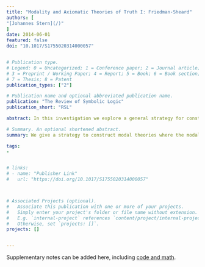 ```yaml
---
title: "Modality and Axiomatic Theories of Truth I: Friedman-Sheard"
authors: [
"[Johannes Stern](/)"
]
date: 2014-06-01
featured: false
doi: "10.1017/S1755020314000057"


# Publication type.
# Legend: 0 = Uncategorized; 1 = Conference paper; 2 = Journal article;
# 3 = Preprint / Working Paper; 4 = Report; 5 = Book; 6 = Book section;
# 7 = Thesis; 8 = Patent
publication_types: ["2"]

# Publication name and optional abbreviated publication name.
publication: "The Review of Symbolic Logic"
publication_short: "RSL"

abstract: In this investigation we explore a general strategy for constructing modal theories where the modal notion is conceived as a predicate. The idea of this strategy is to develop modal theories over axiomatic theories of truth. In this first paper of our two part investigation we develop the general strategy and then apply it to the axiomatic theory of truth Friedman-Sheard. We thereby obtain the theory Modal Friedman-Sheard. The theory Modal Friedman-Sheard is then discussed from three different perspectives. First, we show that Modal Friedman-Sheard preserves theoremhood modulo translation with respect to modal operator logic. Second, we turn to semantic aspects and develop a modal semantics for the newly developed theory. Third, we investigate whether the modal predicate of Modal Friedman-Sheard can be understood along the lines of a proposal of Kripke, namely as a truth predicate modified by a modal operator.

# Summary. An optional shortened abstract.
summary: We give a strategy to construct modal theories where the modal notion is conceived as a predicate. In this paper we obtain Modal Friedman-Sheard.

tags:
-


# links:
# - name: "Publisher Link"
#   url: "https://doi.org/10.1017/S1755020314000057"



# Associated Projects (optional).
#   Associate this publication with one or more of your projects.
#   Simply enter your project's folder or file name without extension.
#   E.g. `internal-project` references `content/project/internal-project/index.md`.
#   Otherwise, set `projects: []`.
projects: []


---
```

Supplementary notes can be added here, including [code and math](https://sourcethemes.com/academic/docs/writing-markdown-latex/).
